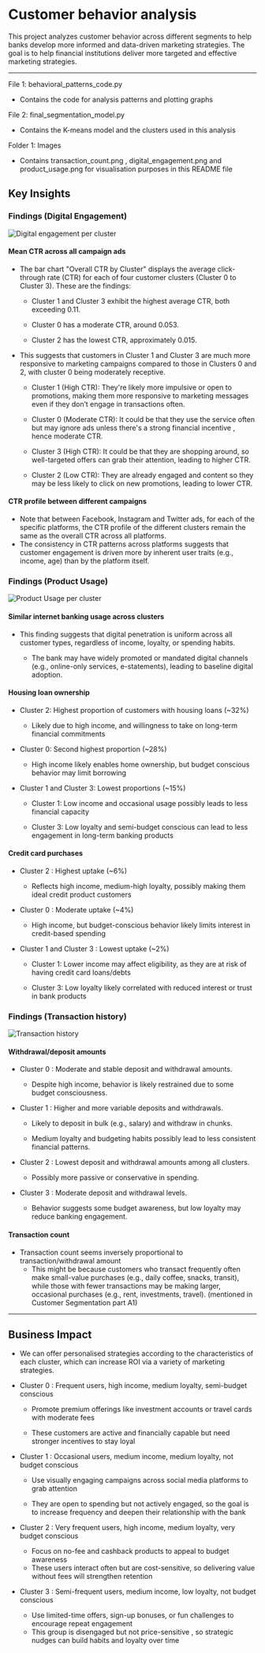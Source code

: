 # Customer behavior analysis
This project analyzes customer behavior across different segments to help banks develop more informed and data-driven marketing strategies. The goal is to help financial institutions deliver more targeted and effective marketing strategies.

---



File 1: behavioral_patterns_code.py

- Contains the code for analysis patterns and plotting graphs

File 2: final_segmentation_model.py

- Contains the K-means model and the clusters used in this analysis

Folder 1: Images
- Contains transaction_count.png , digital_engagement.png and 
product_usage.png for visualisation purposes in this README file










## Key Insights 

### Findings (Digital Engagement)
![Digital engagement per cluster](Images/digital_engagement.png)
#### Mean CTR across all campaign ads

- The bar chart "Overall CTR by Cluster" displays the average click-through rate (CTR) for each of four customer clusters (Cluster 0 to Cluster 3). These are the findings:

  - Cluster 1 and Cluster 3 exhibit the highest average CTR, both exceeding 0.11.

  - Cluster 0 has a moderate CTR, around 0.053.

  - Cluster 2 has the lowest CTR, approximately 0.015.

 - This suggests that customers in Cluster 1 and Cluster 3 are much more responsive to marketing campaigns compared to those in Clusters 0 and 2, with cluster 0 being moderately receptive.
   - Cluster 1 (High CTR):  They're likely more impulsive or open to promotions, making them more responsive to marketing messages even if they don’t engage in transactions often.

   - Cluster 0 (Moderate CTR):  It could be that they use the service often but may ignore ads unless there's a strong financial incentive , hence moderate CTR.

   - Cluster 3 (High CTR):  It could be that they are shopping around, so well-targeted offers can grab their attention, leading to higher CTR.

   - Cluster 2 (Low CTR):  They are already engaged and content so they may be less likely to click on new promotions, leading to lower CTR.

#### CTR profile between different campaigns

 - Note that between Facebook, Instagram and Twitter ads, for each of the specific platforms, the CTR profile of the different clusters remain the same as the overall CTR across all platforms.
 - The consistency in CTR patterns across platforms suggests that customer engagement is driven more by inherent user traits (e.g., income, age) than by the platform itself.



### Findings (Product Usage)
![Product Usage per cluster](Images/product_usage.png)
#### Similar internet banking usage across clusters

- This finding suggests that digital penetration is uniform across all customer types, regardless of income, loyalty, or spending habits.

  - The bank may have widely promoted or mandated digital channels (e.g., online-only services, e-statements), leading to baseline digital adoption.

#### Housing loan ownership

- Cluster 2: Highest proportion of customers with housing loans (~32%)

  - Likely due to high income,  and willingness to take on long-term financial commitments
- Cluster 0: Second highest proportion (~28%)

  - High income likely enables home ownership, but budget conscious behavior may limit borrowing
- Cluster 1 and Cluster 3: Lowest proportions (~15%)

  - Cluster 1: Low income and occasional usage possibly leads to less financial capacity

  - Cluster 3: Low loyalty and semi-budget conscious can lead to less engagement in long-term banking products

#### Credit card purchases
- Cluster 2 : Highest uptake (~6%)

  - Reflects high income, medium-high loyalty, possibly making them ideal credit product customers
- Cluster 0 : Moderate uptake (~4%)

  - High income, but budget-conscious behavior likely limits interest in credit-based spending
- Cluster 1 and Cluster 3 : Lowest uptake (~2%)

  - Cluster 1: Lower income may affect eligibility, as they are at risk of having credit card loans/debts

  - Cluster 3: Low loyalty likely correlated with reduced interest or trust in bank products


### Findings (Transaction history)
![Transaction history](Images/transaction_count.png)

#### Withdrawal/deposit amounts
- Cluster 0 : Moderate and stable deposit and withdrawal amounts.

  - Despite high income, behavior is likely restrained due to some budget consciousness.
- Cluster 1 : Higher and more variable deposits and withdrawals.

  - Likely to deposit in bulk (e.g., salary) and withdraw in chunks.

  - Medium loyalty and budgeting habits possibly lead to less consistent financial patterns.

- Cluster 2 : Lowest deposit and withdrawal amounts among all clusters.

  - Possibly more passive or conservative in spending.


- Cluster 3 : Moderate deposit and withdrawal levels.

  - Behavior suggests some budget awareness, but low loyalty may reduce banking engagement.
#### Transaction count
- Transaction count seems inversely proportional to transaction/withdrawal amount
  - This might be because customers who transact frequently often make small-value purchases (e.g., daily coffee, snacks, transit), while those with fewer transactions may be making larger, occasional purchases (e.g., rent, investments, travel). (mentioned in Customer Segmentation part A1)
---

## Business Impact

- We can offer personalised strategies according to the characteristics of 
each cluster, which can increase ROI via a variety of marketing strategies.

- Cluster 0 : Frequent users, high income, medium loyalty, semi-budget conscious

  - Promote premium offerings like investment accounts or travel cards with moderate fees

  - These customers are active and financially capable but need stronger incentives to stay loyal

- Cluster 1 : Occasional users, medium income, medium loyalty, not budget conscious

  - Use visually engaging campaigns across social media platforms to grab attention

  - They are open to spending but not actively engaged, so the goal is to increase frequency and deepen their relationship with the bank
- Cluster 2 : Very frequent users, high income, medium loyalty, very budget conscious

  - Focus on no-fee and cashback products to appeal to budget awareness
  - These users interact often but are cost-sensitive, so delivering value without fees will strengthen retention
- Cluster 3 : Semi-frequent users, medium income, low loyalty, not budget conscious

  - Use limited-time offers, sign-up bonuses, or fun challenges to encourage repeat engagement
  - This group is disengaged but not price-sensitive , so strategic nudges can build habits and loyalty over time